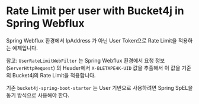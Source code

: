 # Rate Limit per user with Bucket4j in Spring Webflux

Spring Webflux 환경에서 IpAddress 가 아닌 User Token으로 Rate Limit을 적용하는 예제입니다.

참고: `UserRateLimitWebFilter` 는 Spring Webflux 환경에서 요청 정보 (`ServerHttpRequest`) 의 Header에서 `X-BLETAPE4K-UID` 값을 추출해서
이 값을 기준의 Bucket4j의 Rate Limit을 적용합니다.

기존 `bucket4j-spring-boot-starter` 는 User 기반으로 사용하려면 Spring SpEL을 동기 방식으로 사용해야 한다.
